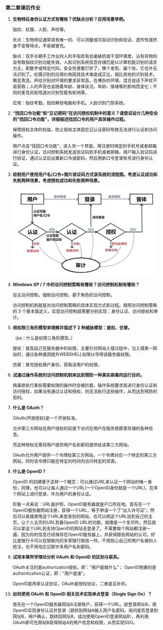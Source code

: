 ### 第二章课后作业

1. **生物特征身份认证方式有哪些？优缺点分析？应用场景举例。**

   指纹、虹膜、人脸、声纹等。

   优点：生物特征通常具有唯一的、可以测量或可自动识别和验证、遗传性或终身不变等特点，不易被冒充。

   缺点：双手长期手工作业的人的手指若有丝毫破损或干湿环境里、沾有异物则会导致指纹识别功能失效。人脸识别系统信息存储仍是以计算机能识别的语言为主，即数字或特定代码，安全性便要打折了。换个发型，画个妆，它也许无法识别了。虹膜识别的应用价格因其技术难度成正比，相比其他的识别技术，略显贵态。声纹识别对环境的要求非常高，在嘈杂的环境、混合说话下声纹不易获取；人的声音也会随着年龄、身体状况、年龄、情绪等的影响而变化；不同的麦克风和信道对识别性能有影响等。

   应用：指纹考勤，指纹解锁电脑和手机。人脸识别门禁系统。

2. **“找回口令功能”和“忘记密码”在访问授权机制中的意义？请尝试设计几种安全的“找回口令功能”，详细描述找回口令的用户具体操作过程。**

   保障授权主体的权益，防止授权主体因忘记认证密码导致无法进行认证和访问操作。

   用户点击“找回口令功能”，进入另一个界面，用注册时绑定的手机号或者邮箱进行身份认证，访问控制系统发送验证码到手机或者邮箱，用户输入验证码进行验证，通过认证后设置新口令或密码，然后用新口令登录账号进行身份认证。

3. **绘制用户使用用户名/口令+图片验证码方式录系统的流程图。考虑认证成功和失败两种场景，考虑授权成功和失败两种场景。**

   ![流程图](流程图.png)

4. **Windows XP / 7 中的访问控制策略有哪些？访问控制机制有哪些？**

   自主访问控制，强制访问控制，基于角色的访问控制。

   访问控制机制就是对访问控制策略的具体实现方式和过程。按照访问控制策略的 3 个基本面定义，实现访问控制就需要分别实现：身份认证、访问授权和审计。

5. **用权限三角形模型来理解并描述下 2 种威胁模型：提权、仿冒。**

   （ps：什么是权限三角形模型。）

   提权：提高自己在服务器中的权限，主要针对网站入侵过程中，当入侵某一网站时，通过各种漏洞提升WEBSHELL权限以夺得该服务器权限。

   仿冒：冒充授权用户身份，获取该用户的权限。

6. **试通过操作系统的访问控制机制来达到预防一种真实病毒的运行目的。**

   病毒欲执行某些需要权限的操作时会被拦截，操作系统要求其进行身份认证和访问授权，如果没有通过认证和授权，则无法执行这些操作，从而达到预防的目的。

7. **什么是 OAuth？**

   OAuth(开放授权)是一个开放标准。

   允许第三方网站在用户授权的前提下访问在用户在服务商那里存储的各种信息。

   而这种授权无需将用户提供用户名和密码提供给该第三方网站。

   OAuth允许用户提供一个令牌给第三方网站，一个令牌对应一个特定的第三方网站，同时该令牌只能在特定的时间内访问特定的资源。

8. **什么是 OpenID？**

   OpenID 的创建基于这样一个概念：可以通过URL来认证一个网站的唯一身份，同理，也可以让每人通过一个URL(一个OpenID身份就是一个URL)，在多个网站上进行登录，作为用户的身份认证。

   形象一点来说：URL是护照，OpenID服务器就是户口所在地。首先在一个OpenID服务器网站注册，获得一个URL，等于申请一个了“出入许可证”。然后可以直接使用这个URL来登录别的网站，也可以把这个URL加到自己的主页，让个人主页的URL具备OpenID URL的功能，就像是一个复印件。然后就可以拿这个URL到支持OpenID的网站去登录了。不需要每个网站都注册一遍，因为你的信息已经保存在OpenID服务器上，并获得那些网站的认可。好比是银行卡可以在银联内的多家银行取钱一样。不用担心自己的用户名被别人抢注，也不用怕忘记那许多用户名和密码。

9. **试用本章所学理论分析 0Auth 和 OpenID 的区别与联系。**

   OAuth关注的是authorization授权，即：“用户能做什么”；
    OpenID侧重的是authentication认证，即：“用户是谁”。

   OpenID是用来认证协议，OAuth是授权协议，二者是互补的。

10. **如何使用 OAuth 和 OpenID 相关技术实现单点登录（Single Sign On）？**

    首先在一个OpenID服务器网站A注册账户，获得一个URL。欲登录网址B，用OpenID实现身份认证并登录（跳转到网站A输入用户名密码，询问是否登录到网址B，用户确认，跳转回网址B，成功使用OpenID登录网站B），再利用OAuth即可在网站B获得网站A的用户信息和权限，从而实现SSO。

